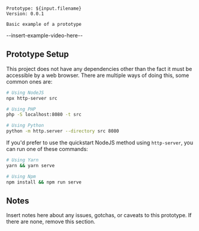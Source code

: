 ```

Prototype: ${input.filename}
Version: 0.0.1

Basic example of a prototype

```

--insert-example-video-here--

## Prototype Setup

This project does not have any dependencies other than the fact it must be accessible by a web browser. There are multiple ways of doing this, some common ones are:

```bash
# Using NodeJS
npx http-server src

# Using PHP
php -S localhost:8080 -t src

# Using Python
python -m http.server --directory src 8080
```

If you'd prefer to use the quickstart NodeJS method using `http-server`, you can run one of these commands:

```bash
# Using Yarn
yarn && yarn serve

# Using Npm
npm install && npm run serve
```

## Notes

Insert notes here about any issues, gotchas, or caveats to this prototype. If there are none, remove this section.
